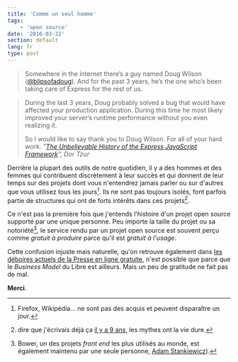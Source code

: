 ```yaml
---
title: 'Comme un seul homme'
tags:
    - 'open source'
date: '2016-03-22'
section: default
lang: fr
type: post
---
```


> Somewhere in the internet there’s a guy named Doug Wilson ([@blipsofadoug](https://twitter.com/blipsofadoug)). And for the past 3 years, he’s the one who’s been taking care of Express for the rest of us.

<!-- more -->

> During the last 3 years, Doug probably solved a bug that would have affected your production application. During this time he most likely improved your server’s runtime performance without you even realizing it.
>
> So I would like to say thank you to Doug Wilson. For all of your hard work.
> <cite>"[The Unbelievable History of the Express JavaScript Framework](http://thefullstack.xyz/history-express-javascript-framework/)", Dor Tzur</cite>

Derrière la plupart des outils de notre quotidien, il y a des hommes et des femmes qui contribuent discrètement à leur succès et qui donnent de leur temps sur des projets dont vous n'entendrez jamais parler ou sur d'autres que vous utilisez tous les jours[^firefox]. Ils ne sont pas toujours isolés, font parfois partie de structures qui ont de forts intérêts dans ces projets[^giga].

[^giga]: dire que j'écrivais déjà ça [il y a 9 ans](/2007/08/le-mythe-de-la-giga-communaute-open-source/ "Le mythe de la giga-communauté open source"), les mythes ont la vie dure.

Ce n'est pas la première fois que j'entends l'histoire d'un projet open source supporté par une unique personne. Peu importe la taille du projet ou sa notoriété[^bower], le service rendu par un projet open source est souvent perçu comme _gratuit à produire_ parce qu'il est _gratuit à l'usage_.

Cette confusion injuste mais naturelle, qu'on retrouve également dans [les déboires actuels de la Presse en ligne gratuite](http://blog.temesis.com/post/2016/03/21/Chers-producteurs-de-contenus-les-bonnes-pratiques), n'est possible que parce que le <i lang="en">Business Model</i> du Libre est ailleurs. Mais un peu de gratitude ne fait pas de mal.

**Merci**.

[^bower]: Bower, un des projets <i lang="en">front end</i> les plus utilisés au monde, est également maintenu par une seule personne, [Adam Stankiewicz](https://twitter.com/sheerun)).
[^firefox]: Firefox, Wikipédia… ne sont pas des acquis et peuvent disparaître un jour.
